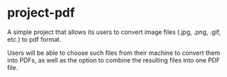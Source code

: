 # project-pdf

A simple project that allows its users to convert image files (.jpg, .png, .gif, etc.)
to pdf format.

Users will be able to choose such files from their machine to convert them into PDFs,
as well as the option to combine the resulting files into one PDF file.
